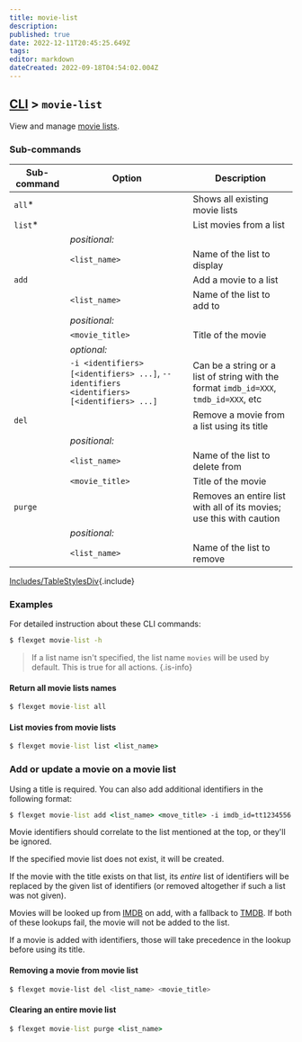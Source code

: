 ```yaml
---
title: movie-list
description: 
published: true
date: 2022-12-11T20:45:25.649Z
tags: 
editor: markdown
dateCreated: 2022-09-18T04:54:02.004Z
---
```


## [CLI](/CLI) > `movie-list`
View and manage [movie lists](/Plugins/List/movie_list).

### Sub-commands
| Sub-command | Option | Description |
| --- | --- | --- |
| `all`* || Shows all existing movie lists |
| `list`* || List movies from a list |
|| *positional:* ||
|| `<list_name>` | Name of the list to display | 
| `add` || Add a movie to a list | 
|| `<list_name>` | Name of the list to add to | 
|| *positional:* ||
|| `<movie_title>` | Title of the movie |
|| *optional:* ||  
|| `-i <identifiers> [<identifiers> ...]`, `--identifiers <identifiers> [<identifiers> ...]` | Can be a string or a list of string with the format `imdb_id=XXX`, `tmdb_id=XXX`, etc |
| `del` || Remove a movie from a list using its title | 
|| *positional:* ||
|| `<list_name>` | Name of the list to delete from | 
|| `<movie_title>` | Title of the movie | 
| `purge` || Removes an entire list with all of its movies; use this with caution |
|| *positional:* ||
|| `<list_name>` | Name of the list to remove |
[Includes/TableStylesDiv](/Includes/TableStylesDiv){.include}


### Examples
For detailed instruction about these CLI commands:

```cmd
$ flexget movie-list -h
```

>If a list name isn't specified, the list name `movies` will be used by default. This is true for all actions.
{.is-info}

#### Return all movie lists names
```cmd
$ flexget movie-list all
```

#### List movies from movie lists
```cmd
$ flexget movie-list list <list_name>
```

### Add or update a movie on a movie list
Using a title is required. You can also add additional identifiers in the following format:

```cmd
$ flexget movie-list add <list_name> <move_title> -i imdb_id=tt1234556 tmdb_id=1234
```

Movie identifiers should correlate to the list mentioned at the top, or they'll be ignored.

If the specified movie list does not exist, it will be created.

If the movie with the title exists on that list, its _entire_ list of identifiers will be replaced by the given list of identifiers (or removed altogether if such a list was not given).

Movies will be looked up from [IMDB](http://www.imdb.com) on add, with a fallback to [TMDB](http://www.tmdb.com). If both of these lookups fail, the movie will not be added to the list.

If a movie is added with identifiers, those will take precedence in the lookup before using its title.

#### Removing a movie from movie list
```bash
$ flexget movie-list del <list_name> <movie_title>
```

#### Clearing an entire movie list
```cmd
$ flexget movie-list purge <list_name>
```